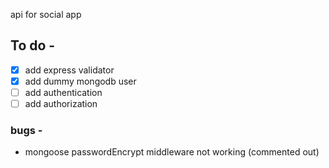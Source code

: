 api for social app

## To do - 
- [x] add express validator
- [x] add dummy mongodb user
- [ ] add authentication
- [ ] add authorization

### bugs -
- mongoose passwordEncrypt middleware not working (commented out)